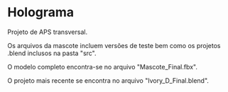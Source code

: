 # Holograma
Projeto de APS transversal.

Os arquivos da mascote incluem versões de teste bem como os projetos .blend inclusos na pasta "src".

O modelo completo encontra-se no arquivo "Mascote_Final.fbx".

O projeto mais recente se encontra no arquivo "Ivory_D_Final.blend".

